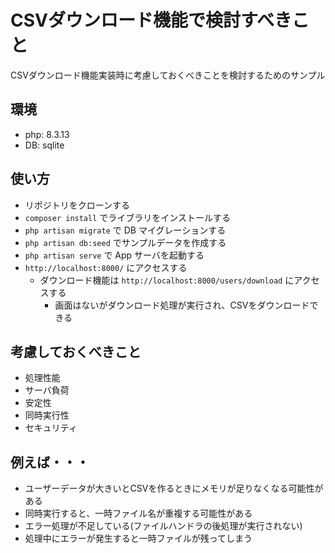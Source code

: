 # CSVダウンロード機能で検討すべきこと

CSVダウンロード機能実装時に考慮しておくべきことを検討するためのサンプル

## 環境

- php: 8.3.13
- DB: sqlite

## 使い方

- リポジトリをクローンする
- `composer install` でライブラリをインストールする
- `php artisan migrate` で DB マイグレーションする
- `php artisan db:seed` でサンプルデータを作成する
- `php artisan serve` で App サーバを起動する
- `http://localhost:8000/` にアクセスする
  - ダウンロード機能は `http://localhost:8000/users/download` にアクセスする
    - 画面はないがダウンロード処理が実行され、CSVをダウンロードできる

## 考慮しておくべきこと

- 処理性能
- サーバ負荷
- 安定性
- 同時実行性
- セキュリティ

## 例えば・・・

- ユーザーデータが大きいとCSVを作るときにメモリが足りなくなる可能性がある
- 同時実行すると、一時ファイル名が重複する可能性がある
- エラー処理が不足している(ファイルハンドラの後処理が実行されない)
- 処理中にエラーが発生すると一時ファイルが残ってしまう
